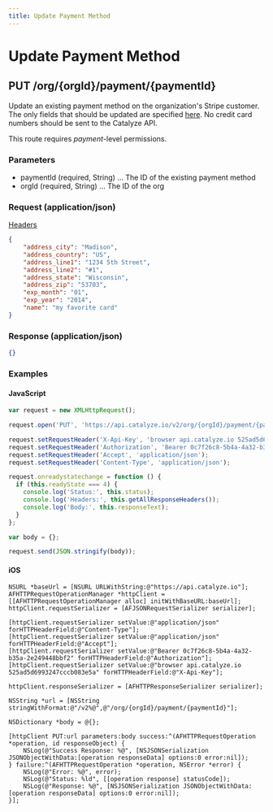 ```yaml
---
title: Update Payment Method
---
```


# Update Payment Method

## PUT /org/{orgId}/payment/{paymentId}
Update an existing payment method on the organization's Stripe customer. The only fields that should
be updated are specified [here](https://stripe.com/docs/api#update_card). No credit card numbers should be sent to the Catalyze API.


This route requires *payment*-level permissions.

### Parameters

* paymentId (required, String) ... The ID of the existing payment method
* orgId (required, String) ... The ID of the org

### Request (application/json)

[Headers](/baas/api-reference/overview/headers/)

```json
{
    "address_city": "Madison",
    "address_country": "US",
    "address_line1": "1234 5th Street",
    "address_line2": "#1",
    "address_state": "Wisconsin",
    "address_zip": "53703",
    "exp_month": "01",
    "exp_year": "2014",
    "name": "my favorite card"
}
```
### Response (application/json)

```json
{}
```

### Examples

#### JavaScript

```javascript
var request = new XMLHttpRequest();

request.open('PUT', 'https://api.catalyze.io/v2/org/{orgId}/payment/{paymentId}');

request.setRequestHeader('X-Api-Key', 'browser api.catalyze.io 525ad5d6993247cccb083e5a');
request.setRequestHeader('Authorization', 'Bearer 0c7f26c8-5b4a-4a32-b35a-2e249448bbf2');
request.setRequestHeader('Accept', 'application/json');
request.setRequestHeader('Content-Type', 'application/json');

request.onreadystatechange = function () {
  if (this.readyState === 4) {
    console.log('Status:', this.status);
    console.log('Headers:', this.getAllResponseHeaders());
    console.log('Body:', this.responseText);
  }
};

var body = {};

request.send(JSON.stringify(body));
```


#### iOS

```objc
NSURL *baseUrl = [NSURL URLWithString:@"https://api.catalyze.io"];
AFHTTPRequestOperationManager *httpClient = [[AFHTTPRequestOperationManager alloc] initWithBaseURL:baseUrl];
httpClient.requestSerializer = [AFJSONRequestSerializer serializer];

[httpClient.requestSerializer setValue:@"application/json" forHTTPHeaderField:@"Content-Type"];
[httpClient.requestSerializer setValue:@"application/json" forHTTPHeaderField:@"Accept"];
[httpClient.requestSerializer setValue:@"Bearer 0c7f26c8-5b4a-4a32-b35a-2e249448bbf2" forHTTPHeaderField:@"Authorization"];
[httpClient.requestSerializer setValue:@"browser api.catalyze.io 525ad5d6993247cccb083e5a" forHTTPHeaderField:@"X-Api-Key"];

httpClient.responseSerializer = [AFHTTPResponseSerializer serializer];

NSString *url = [NSString stringWithFormat:@"/v2%@",@"/org/{orgId}/payment/{paymentId}"];

NSDictionary *body = @{};

[httpClient PUT:url parameters:body success:^(AFHTTPRequestOperation *operation, id responseObject) {
    NSLog(@"Success Response: %@", [NSJSONSerialization JSONObjectWithData:[operation responseData] options:0 error:nil]);
} failure:^(AFHTTPRequestOperation *operation, NSError *error) {
    NSLog(@"Error: %@", error);
    NSLog(@"Status: %ld", [[operation response] statusCode]);
    NSLog(@"Response: %@", [NSJSONSerialization JSONObjectWithData:[operation responseData] options:0 error:nil]);
}];
```


